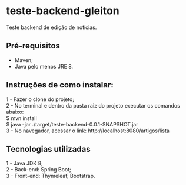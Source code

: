 # teste-backend-gleiton
Teste backend de edição de notícias.

## Pré-requisitos
* Maven; <br>
* Java pelo menos JRE 8. <br>

## Instruções de como instalar:
1 - Fazer o clone do projeto; <br>
2 - No terminal e dentro da pasta raiz do projeto executar os comandos abaixo:<br>
$ mvn install <br>
$ java -jar ./target/teste-backend-0.0.1-SNAPSHOT.jar <br>
3 - No navegador, acessar o link: http://localhost:8080/artigos/lista

## Tecnologias utilizadas
1 - Java JDK 8;<br>
2 - Back-end: Spring Boot;<br>
3 - Front-end: Thymeleaf, Bootstrap.<br>
